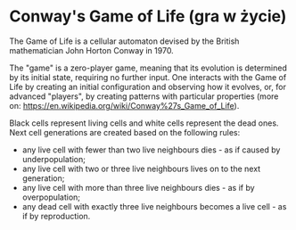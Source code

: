 # Conway's Game of Life (gra w życie)

The Game of Life is a cellular automaton devised by the British mathematician John Horton Conway in 1970.

The "game" is a zero-player game, meaning that its evolution is determined by its initial state, requiring no further input. One interacts with the Game of Life by creating an initial configuration and observing how it evolves, or, for advanced "players", by creating patterns with particular properties (more on: https://en.wikipedia.org/wiki/Conway%27s_Game_of_Life).

Black cells represent living cells and white cells represent the dead ones.
Next cell generations are created based on the following rules:

- any live cell with fewer than two live neighbours dies - as if caused by underpopulation;
- any live cell with two or three live neighbours lives on to the next generation;
- any live cell with more than three live neighbours dies - as if by overpopulation;
- any dead cell with exactly three live neighbours becomes a live cell - as if by reproduction.
